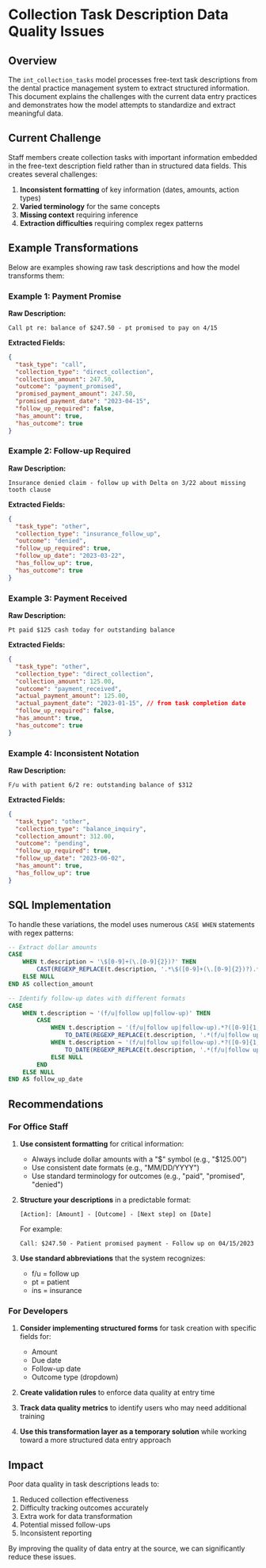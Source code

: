 # Collection Task Description Data Quality Issues

## Overview

The `int_collection_tasks` model processes free-text task descriptions from the dental practice 
management system to extract structured information. This document explains the challenges with 
the current data entry practices and demonstrates how the model attempts to standardize and 
extract meaningful data.

## Current Challenge

Staff members create collection tasks with important information embedded in the free-text 
description field rather than in structured data fields. This creates several challenges:

1. **Inconsistent formatting** of key information (dates, amounts, action types)
2. **Varied terminology** for the same concepts
3. **Missing context** requiring inference
4. **Extraction difficulties** requiring complex regex patterns

## Example Transformations

Below are examples showing raw task descriptions and how the model transforms them:

### Example 1: Payment Promise

**Raw Description:**
```
Call pt re: balance of $247.50 - pt promised to pay on 4/15
```

**Extracted Fields:**
```json
{
  "task_type": "call",
  "collection_type": "direct_collection",
  "collection_amount": 247.50,
  "outcome": "payment_promised",
  "promised_payment_amount": 247.50,
  "promised_payment_date": "2023-04-15",
  "follow_up_required": false,
  "has_amount": true,
  "has_outcome": true
}
```

### Example 2: Follow-up Required

**Raw Description:**
```
Insurance denied claim - follow up with Delta on 3/22 about missing tooth clause
```

**Extracted Fields:**
```json
{
  "task_type": "other",
  "collection_type": "insurance_follow_up",
  "outcome": "denied",
  "follow_up_required": true,
  "follow_up_date": "2023-03-22",
  "has_follow_up": true,
  "has_outcome": true
}
```

### Example 3: Payment Received

**Raw Description:**
```
Pt paid $125 cash today for outstanding balance
```

**Extracted Fields:**
```json
{
  "task_type": "other",
  "collection_type": "direct_collection",
  "collection_amount": 125.00,
  "outcome": "payment_received",
  "actual_payment_amount": 125.00,
  "actual_payment_date": "2023-01-15", // from task completion date
  "follow_up_required": false,
  "has_amount": true,
  "has_outcome": true
}
```

### Example 4: Inconsistent Notation

**Raw Description:**
```
F/u with patient 6/2 re: outstanding balance of $312
```

**Extracted Fields:**
```json
{
  "task_type": "other",
  "collection_type": "balance_inquiry",
  "collection_amount": 312.00,
  "outcome": "pending",
  "follow_up_required": true,
  "follow_up_date": "2023-06-02",
  "has_amount": true,
  "has_follow_up": true
}
```

## SQL Implementation

To handle these variations, the model uses numerous `CASE WHEN` statements with regex patterns:

```sql
-- Extract dollar amounts
CASE
    WHEN t.description ~ '\$[0-9]+(\.[0-9]{2})?' THEN 
        CAST(REGEXP_REPLACE(t.description, '.*\$([0-9]+(\.[0-9]{2})?).*', '\1', 'g') AS DECIMAL(10,2))
    ELSE NULL
END AS collection_amount

-- Identify follow-up dates with different formats
CASE
    WHEN t.description ~ '(f/u|follow up|follow-up)' THEN
        CASE
            WHEN t.description ~ '(f/u|follow up|follow-up).*?([0-9]{1,2}/[0-9]{1,2})' THEN
                TO_DATE(REGEXP_REPLACE(t.description, '.*(f/u|follow up|follow-up).*?([0-9]{1,2}/[0-9]{1,2}).*', '\2', 'g'), 'MM/DD')
            WHEN t.description ~ '(f/u|follow up|follow-up).*?([0-9]{1,2} [A-Za-z]{3})' THEN
                TO_DATE(REGEXP_REPLACE(t.description, '.*(f/u|follow up|follow-up).*?([0-9]{1,2} [A-Za-z]{3}).*', '\2', 'g'), 'DD Mon')
            ELSE NULL
        END
    ELSE NULL
END AS follow_up_date
```

## Recommendations

### For Office Staff

1. **Use consistent formatting** for critical information:
   - Always include dollar amounts with a "$" symbol (e.g., "$125.00")
   - Use consistent date formats (e.g., "MM/DD/YYYY")
   - Use standard terminology for outcomes (e.g., "paid", "promised", "denied")

2. **Structure your descriptions** in a predictable format:
   ```
   [Action]: [Amount] - [Outcome] - [Next step] on [Date]
   ```
   
   For example:
   ```
   Call: $247.50 - Patient promised payment - Follow up on 04/15/2023
   ```

3. **Use standard abbreviations** that the system recognizes:
   - f/u = follow up
   - pt = patient
   - ins = insurance

### For Developers

1. **Consider implementing structured forms** for task creation with specific fields for:
   - Amount
   - Due date
   - Follow-up date
   - Outcome type (dropdown)

2. **Create validation rules** to enforce data quality at entry time

3. **Track data quality metrics** to identify users who may need additional training

4. **Use this transformation layer as a temporary solution** while working toward a more structured data entry approach

## Impact

Poor data quality in task descriptions leads to:

1. Reduced collection effectiveness
2. Difficulty tracking outcomes accurately
3. Extra work for data transformation
4. Potential missed follow-ups
5. Inconsistent reporting

By improving the quality of data entry at the source, we can significantly reduce these issues.